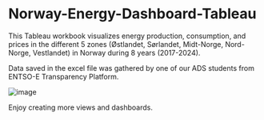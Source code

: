 # Norway-Energy-Dashboard-Tableau

This Tableau workbook visualizes energy production, consumption, and prices in the different 5 zones (Østlandet, Sørlandet, Midt-Norge, Nord-Norge, Vestlandet) in Norway during 8 years (2017-2024).

Data saved in the excel file was gathered by one of our ADS students from ENTSO-E Transparency Platform.

![image](https://github.com/user-attachments/assets/bfc51541-f904-44a7-b83d-943f9bc9cf81)

Enjoy creating more views and dashboards.
